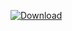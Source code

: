 [ ![Download](https://api.bintray.net/packages/oferh/smoke/smoke/images/download.svg) ](https://bintray.com/oferh/smoke/smoke/_latestVersion)
